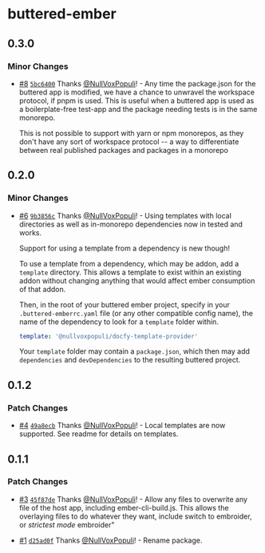 # buttered-ember

## 0.3.0

### Minor Changes

- [#8](https://github.com/NullVoxPopuli/buttered-ember/pull/8) [`5bc6400`](https://github.com/NullVoxPopuli/buttered-ember/commit/5bc6400cdece6f193dde20d18646b3fbbc263e2b) Thanks [@NullVoxPopuli](https://github.com/NullVoxPopuli)! - Any time the package.json for the buttered app is modified,
  we have a chance to unwravel the workspace protocol, if pnpm is used.
  This is useful when a buttered app is used as a boilerplate-free test-app
  and the package needing tests is in the same monorepo.

  This is not possible to support with yarn or npm monorepos,
  as they don't have any sort of workspace protocol -- a way to differentiate between
  real published packages and packages in a monorepo

## 0.2.0

### Minor Changes

- [#6](https://github.com/NullVoxPopuli/buttered-ember/pull/6) [`9b3856c`](https://github.com/NullVoxPopuli/buttered-ember/commit/9b3856c354f6d30406473253a79f5c86e545066f) Thanks [@NullVoxPopuli](https://github.com/NullVoxPopuli)! - Using templates with local directories as well as in-monorepo dependencies now in tested and works.

  Support for using a template from a dependency is new though!

  To use a template from a dependency, which may be addon,
  add a `template` directory. This allows a template to exist within an existing addon without changing anything that would affect ember consumption of that addon.

  Then, in the root of your buttered ember project, specify in your
  `.buttered-emberrc.yaml` file (or any other compatible config name),
  the name of the dependency to look for a `template` folder within.

  ```yml
  template: '@nullvoxpopuli/docfy-template-provider'
  ```

  Your `template` folder may contain a `package.json`, which then may add `dependencies` and `devDependencies` to the resulting buttered project.

## 0.1.2

### Patch Changes

- [#4](https://github.com/NullVoxPopuli/buttered-ember/pull/4) [`49a8ecb`](https://github.com/NullVoxPopuli/buttered-ember/commit/49a8ecbec326eae28e2652bef8cab8a511cdfa66) Thanks [@NullVoxPopuli](https://github.com/NullVoxPopuli)! - Local templates are now supported. See readme for details on templates.

## 0.1.1

### Patch Changes

- [#3](https://github.com/NullVoxPopuli/buttered-ember/pull/3) [`45f87de`](https://github.com/NullVoxPopuli/buttered-ember/commit/45f87de11904602246b68a489a30240f7f8c545a) Thanks [@NullVoxPopuli](https://github.com/NullVoxPopuli)! - Allow any files to overwrite any file of the host app, including ember-cli-build.js. This allows the overlaying files to do whatever they want, include switch to embroider, or _strictest mode_ embroider"

- [#1](https://github.com/NullVoxPopuli/buttered-ember/pull/1) [`d25ad0f`](https://github.com/NullVoxPopuli/buttered-ember/commit/d25ad0fd894e842dcba566556c8b6127b51e5bc2) Thanks [@NullVoxPopuli](https://github.com/NullVoxPopuli)! - Rename package.
